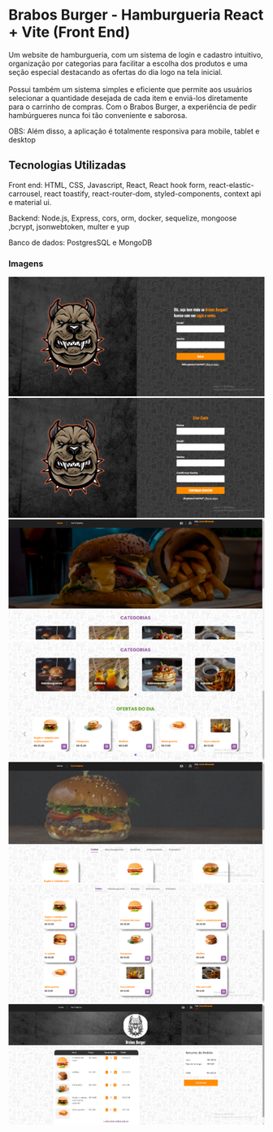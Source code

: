 # Brabos Burger - Hamburgueria React + Vite (Front End)

<p>Um website de hamburgueria, com um sistema de login e cadastro intuitivo, organização por categorias para facilitar a escolha dos produtos e uma seção especial destacando as ofertas do dia logo na tela inicial. <br /><br /> Possui também um sistema simples e eficiente que permite aos usuários selecionar a quantidade desejada de cada item e enviá-los diretamente para o carrinho de compras. Com o Brabos Burger, a experiência de pedir hambúrgueres nunca foi tão conveniente e saborosa.</p>

<p>OBS: Além disso, a aplicação é totalmente responsiva para mobile, tablet e desktop</p>

<h2>Tecnologias Utilizadas</h2>
<p>Front end: HTML, CSS, Javascript, React, React hook form, react-elastic-carrousel, react toastify, react-router-dom, styled-components, context api e material ui.</p>

<p>Backend: Node.js, Express, cors, orm, docker, sequelize, mongoose ,bcrypt, jsonwebtoken, multer e yup</p>

<p>Banco de dados: PostgresSQL e MongoDB</p>

<h3>Imagens</h3>
<img src='./src/assets/Login.png' alt="login"/>
<img src='./src/assets/Register.png' alt="register"/>
<img src='./src/assets/Home1.png' alt="home1"/>
<img src='./src/assets/Home2.png' alt="home2"/>
<img src='./src/assets/Products1.png' alt="products1"/>
<img src='./src/assets/Products2.png' alt="products2"/>
<img src='./src/assets/Cart.png' alt="cart"/>

